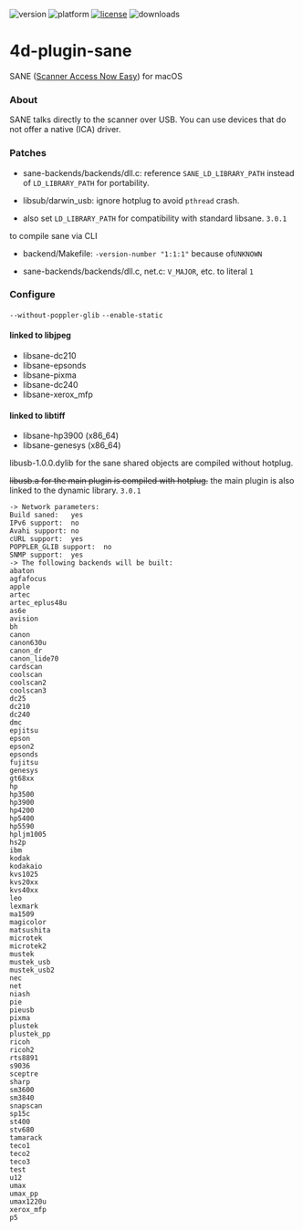 ![version](https://img.shields.io/badge/version-19%2B-5682DF)
![platform](https://img.shields.io/static/v1?label=platform&message=mac-intel%20|%20mac-arm&color=blue)
[![license](https://img.shields.io/github/license/miyako/4d-plugin-sane)](LICENSE)
![downloads](https://img.shields.io/github/downloads/miyako/4d-plugin-sane/total)

# 4d-plugin-sane
SANE ([Scanner Access Now Easy](http://www.sane-project.org)) for macOS

### About

SANE talks directly to the scanner over USB. You can use devices that do not offer a native (ICA) driver.

### Patches

* sane-backends/backends/dll.c: reference ``SANE_LD_LIBRARY_PATH`` instead of ``LD_LIBRARY_PATH`` for portability.

* libsub/darwin_usb: ignore hotplug to avoid ``pthread`` crash. 

* also set ``LD_LIBRARY_PATH`` for compatibility with standard libsane. `3.0.1`

to compile sane via CLI

* backend/Makefile: `-version-number "1:1:1"` because of`UNKNOWN`

* sane-backends/backends/dll.c, net.c: `V_MAJOR`, etc. to literal `1` 

### Configure

`--without-poppler-glib` `--enable-static`

#### linked to libjpeg

* libsane-dc210
* libsane-epsonds
* libsane-pixma
* libsane-dc240
* libsane-xerox_mfp

#### linked to libtiff

* libsane-hp3900 (x86_64)
* libsane-genesys (x86_64)

libusb-1.0.0.dylib for the sane shared objects are compiled without hotplug.

~~libusb.a for the main plugin is compiled with hotplug.~~ the main plugin is also linked to the dynamic library. `3.0.1`

```
-> Network parameters:
Build saned:   yes
IPv6 support:  no
Avahi support: no
cURL support:  yes
POPPLER_GLIB support:  no
SNMP support:  yes
-> The following backends will be built:
abaton 
agfafocus 
apple 
artec 
artec_eplus48u 
as6e 
avision 
bh 
canon 
canon630u 
canon_dr 
canon_lide70 
cardscan 
coolscan 
coolscan2 
coolscan3 
dc25 
dc210 
dc240 
dmc 
epjitsu 
epson 
epson2 
epsonds 
fujitsu 
genesys 
gt68xx 
hp 
hp3500 
hp3900 
hp4200 
hp5400 
hp5590 
hpljm1005 
hs2p 
ibm 
kodak 
kodakaio 
kvs1025 
kvs20xx 
kvs40xx 
leo 
lexmark 
ma1509 
magicolor 
matsushita 
microtek 
microtek2 
mustek 
mustek_usb 
mustek_usb2 
nec 
net 
niash 
pie 
pieusb 
pixma 
plustek 
plustek_pp 
ricoh 
ricoh2 
rts8891 
s9036 
sceptre 
sharp 
sm3600 
sm3840 
snapscan 
sp15c 
st400 
stv680 
tamarack 
teco1 
teco2 
teco3 
test 
u12 
umax 
umax_pp 
umax1220u 
xerox_mfp 
p5 
```
